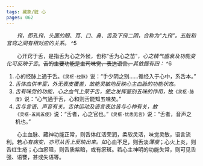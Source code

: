 ```yaml
---
tags: 藏象/脏 心
pages: 062
---
```

&emsp;&emsp;<dfn>窍，即孔窍，头面的眼、耳、口、鼻、舌及下窍二阴，合称为“九窍”。五脏和官窍之间有相对应的关系。</dfn> ^5

&emsp;&emsp;心开窍于舌，是指舌为心之外候，也称“舌为心之苗”<dfn>，心之精气盛衰及功能变化可反映于舌</dfn>。~~舌的主要功能是主司味觉，表达语言。~~<dfn>其依据有四： </dfn> ^6
1. 心的经脉上通于舌。`《灵枢·经脉》`说：“手少阴之别……循经入于心中，系舌本。”
2. <dfn>舌体血供丰富，外无表皮覆盖，故能灵敏地反映心主血脉的功能状态。</dfn>
3. <dfn>舌有味觉的功能，心之血气上荣于舌，使之发挥鉴别五味的作用，</dfn>故`《灵枢·脉度》`说：“心气通于舌，心和则舌能知五味矣。”
4. <dfn>舌与言语、声音有关。舌体运动及语言表达皆与心神有关，故</dfn>`《灵枢·五阅五使》`说：“舌者，心之官也。”`《灵枢·忧恚无言》`说：“舌者，音声之机也。”

&emsp;&emsp;心主血脉、藏神功能正常，则舌体红活荣润，柔软灵活，味觉灵敏，语言流利。若<dfn>心有病变，亦可从舌上反映出来。如</dfn>心血不足，则舌淡<dfn>薄瘦</dfn>；心火上炎，则舌红生疮；心血瘀阻，则舌质紫暗，或有瘀斑。若心主神明的功能失常，则可见舌强、语謇，甚或失语等。